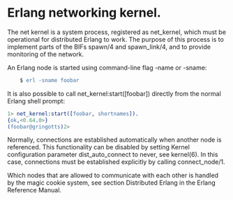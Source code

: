 # Erlang networking kernel.

The net kernel is a system process, registered as net_kernel, which must be operational for distributed Erlang to work. The purpose of this process is to implement parts of the BIFs spawn/4 and spawn_link/4, and to provide monitoring of the network.

An Erlang node is started using command-line flag -name or -sname:

```erlang
    $ erl -sname foobar
```

It is also possible to call net_kernel:start([foobar]) directly from the normal Erlang shell prompt:
```erlang
1> net_kernel:start([foobar, shortnames]).
{ok,<0.64.0>}
(foobar@gringotts)2>
```

Normally, connections are established automatically when another node is referenced. This functionality can be disabled by setting Kernel configuration parameter dist_auto_connect to never, see kernel(6). In this case, connections must be established explicitly by calling connect_node/1.

Which nodes that are allowed to communicate with each other is handled by the magic cookie system, see section Distributed Erlang in the Erlang Reference Manual.
